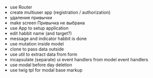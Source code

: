 - use Router
- create multiuser app (registration / authorization)
- удаление привычки
- make screen Привычка не выбрана
- use App to setup application
- edit habbit name (and target?)
- message and indicator habbit is done
- use mutation inside model
- clone to pass data outside
- use util to extract data from form
- incapsulate (separate) ui event handlers from model event handlers
- use modal before day deletion
- use twig tpl for modal base markup
